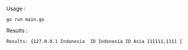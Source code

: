 Usage :
```
go run main.go
```

Results :
```
Results: {127.0.0.1 Indonesia  ID Indonesia ID Asia 111111,1111 }
```
